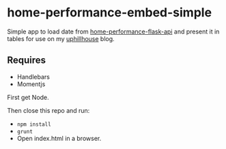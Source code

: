 # home-performance-embed-simple

Simple app to load date from [home-performance-flask-api](https://github.com/netplusdesign/home-performance-flask-api) and present it in tables for use on my [uphillhouse](uphillhouse.com) blog.

## Requires

- Handlebars
- Momentjs

First get Node.

Then close this repo and run:

- `npm install`
- `grunt`
- Open index.html in a browser.